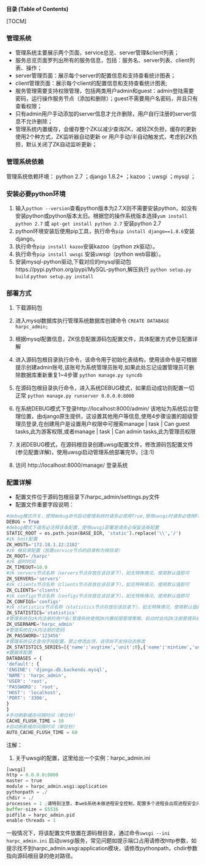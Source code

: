 **目录 (Table of Contents)**

[TOCM] 

### 管理系统

- 管理系统主要展示两个页面，service总览、server管理&client列表；
- 服务总览页面罗列出所有的服务信息，包括：服务名、server列表、client列表、操作；
- server管理页面：展示每个server的配置信息和支持查看统计图表；
- client管理页面：展示每个client的配置信息和支持查看统计图表;
- 服务管理需要支持权限管理，包括两类用户admin和guest：admin登陆需要密码，运行操作服务节点（添加和删除）；guest不需要用户名密码，并且只有查看权限；
- 只有admin用户手动添加的server信息才允许删除，用户自行注册的server信息不允许删除；
- 管理系统内置缓存，会缓存整个ZK以减少查询ZK，减轻ZK负担，缓存的更新使用2个种方式，ZK监听器自动更新 or 用户手动/半自动触发式，考虑到ZK负担，默认关闭了ZK自动监听更新；

### 管理系统依赖

管理系统依赖环境：
python 2.7 ；django 1.8.2+ ；kazoo ；uwsgi ；mysql ；

### 安装必要python环境

1. 输入`python --version`查看python版本为2.7.X则不需要安装python，如没有安装python或python版本太旧。根据您的操作系统版本选择`yum install python 2.7` 或 `apt-get install python 2.7` 安装python 2.7
2. python环境安装后使用pip工具，执行命令`pip install django==1.8.6`安装django。
3. 执行命令`pip install kazoo`安装kazoo（python zk驱动）。
4. 执行命令`pip install uwsgi` 安装uwsgi（python web容器）。
5. 安装mysql-python驱动,下载对应的mysql驱动包https://pypi.python.org/pypi/MySQL-python,解压执行
    `python setup.py build`
    `python setup.py install`

### 部署方式

1. 下载源码包

2. 进入mysql数据库执行管理系统数据库创建命令
`CREATE DATABASE harpc_admin;`

3. 根据mysql配置信息，ZK信息配置源码包配置文件，具体配置方式参见配置详解

4. 进入源码包根目录执行命令，该命令用于初始化表结构，使用该命令是可根据提示创建admin账号,该账号为系统管理员账号,如果此处忘记设置管理员可删除数据库重新重复1~4步骤
`python manage.py syncdb`

5. 在源码包根目录执行命令，进入系统DEBUG模式，如果启动成功则配置一切正常
`python manage.py runserver 0.0.0.0:8000`

6. 在系统DEBUG模式下登录http://localhost:8000/admin/ 该地址为系统后台管理位置，由django原生提供，这设置其他用户等信息,使用4步骤设置的超级管理员登录,在创建用户是设置用户权限中可搜索manage | task | Can guest tasks,此为游客权限,或者manage | task | Can admin tasks,此为管理员权限

7. 关闭DEBUG模式，在源码根目录创建uwsgi配置文件，修改源码包配置文件(参见配置详解)，使用uwsgi启动管理系统部署完毕。[注:1]

8. 访问 http://localhost:8000/manage/ 登录系统

### 配置详解

- 配置文件位于源码包根目录下/harpc_admin/settings.py文件
- 配置文件重要字段说明：

```python
#debug模式开关，使用debug命令启动管理系统时请务必使用True,使用uwsgi时请务必使用False关闭debug模式
DEBUG = True
#debug模式下请务必注释该条配置，使用uwsgi部署是请务必保留该条配置
STATIC_ROOT = os.path.join(BASE_DIR, 'static').replace('\\','/')
#zk host配置
ZK_HOSTS='172.18.1.22:2182'
#zk 根目录配置（放置service节点的目录称为根目录）
ZK_ROOT='/harpc'
#zk 超时时间
ZK_TIMEOUT=10.0
#zk servers节点名称（servers节点存放在该目录下），如无特殊情况，使用默认值即可
ZK_SERVERS='servers'
#zk clients节点名称（clients节点存放在该目录下），如无特殊情况，使用默认值即可
ZK_CLIENTS='clients'
#zk configs节点名称（configs节点存放在该目录下），如无特殊情况，使用默认值即可
ZK_CONFIGS='configs'
#zk statistics节点名称（statistics节点存放在该目录下），如无特殊情况，使用默认值即可
ZK_STATISTICS='statistics'
#管理系统在zk内注册的用户名(管理系统使用ZK内置权限管理策略，启动时会向ZK注册管理系统专用用户)
ZK_USERNAME='harpc_admin'
#管理系统在zk内注册的密码
ZK_PASSWORD='123456'
#管理系统日志查询字段配置，禁止修改此项，该项尚不支持动态修改
ZK_STATISTICS_SERIES=[{'name':'avgtime','unit':0},{'name':'mintime','unit':0},{'name':'maxtime','unit':0},{'name':'qps','unit':1},{'name':'success','unit':1},{'name':'failure','unit':1}]
#数据库配置
DATABASES = {
'default': {
'ENGINE': 'django.db.backends.mysql',
'NAME': 'harpc_admin',
'USER': 'root',
'PASSWORD': 'root',
'HOST': 'localhost',
'PORT': '3306',
}
}
#手动刷新缓存间隔时间（单位秒）
CACHE_FLUSH_TIME = 10
#自动刷新缓存间隔时间（单位秒）
AUTO_CACHE_FLUSH_TIME = 60
```

注解：

1. 关于uwsgi的配置，这里给出一个实例：harpc_admin.ini

```python
[uwsgi]
http = 0.0.0.0:8000
master = true
module = harpc_admin.wsgi:application
pythonpath = ./
chdir = ./
processes = 1 ;请特别注意，本web系统未做进程安全控制，配置多个进程会出现进程安全问题
buffer-size = 65536
pidfile = harpc_admin.pid
enable-threads = 1
```
一般情况下，将该配置文件放置在源码根目录，通过命令`uwsgi --ini harpc_admin.ini` 启动uwsgi服务，常见问题如提示端口占用请修改http参数，如提示找不到harpc_admin.wsgi:application模块，请修改pythonpath，chdir参数指向源码根目录的绝对路径。
